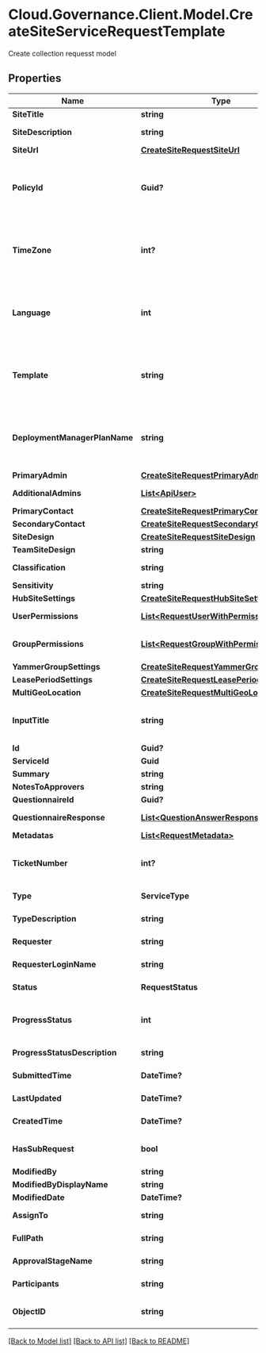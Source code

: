 # Cloud.Governance.Client.Model.CreateSiteServiceRequestTemplate
Create collection requesst model
## Properties

Name | Type | Description | Notes
------------ | ------------- | ------------- | -------------
**SiteTitle** | **string** | Site collection title | [optional] 
**SiteDescription** | **string** | Site collection description | [optional] 
**SiteUrl** | [**CreateSiteRequestSiteUrl**](CreateSiteRequestSiteUrl.md) |  | [optional] 
**PolicyId** | **Guid?** | Site collection policy id, you can use GetCreateSiteService api to get all the available policy ids and names. | [optional] 
**TimeZone** | **int?** | Site collection time zone id, you can use GetCreateSiteService api to get all the available time zone ids and names. | [optional] [default to 0]
**Language** | **int** | Site collection language id, you can use GetCreateSiteService api to get all the available language ids and names. | [optional] [default to 0]
**Template** | **string** | Site collection template id, you can use GetCreateSiteService api to get all the available template ids and names. | [optional] 
**DeploymentManagerPlanName** | **string** | Deployment manager plan name, you can use GetCreateSiteService api to get all the available deployment manager plan names. | [optional] 
**PrimaryAdmin** | [**CreateSiteRequestPrimaryAdmin**](CreateSiteRequestPrimaryAdmin.md) |  | [optional] 
**AdditionalAdmins** | [**List&lt;ApiUser&gt;**](ApiUser.md) | Additional site collection administrator | [optional] 
**PrimaryContact** | [**CreateSiteRequestPrimaryContact**](CreateSiteRequestPrimaryContact.md) |  | [optional] 
**SecondaryContact** | [**CreateSiteRequestSecondaryContact**](CreateSiteRequestSecondaryContact.md) |  | [optional] 
**SiteDesign** | [**CreateSiteRequestSiteDesign**](CreateSiteRequestSiteDesign.md) |  | [optional] 
**TeamSiteDesign** | **string** | Team site design | [optional] 
**Classification** | **string** | Communication site Classification | [optional] 
**Sensitivity** | **string** | Sensitive lable | [optional] 
**HubSiteSettings** | [**CreateSiteRequestHubSiteSettings**](CreateSiteRequestHubSiteSettings.md) |  | [optional] 
**UserPermissions** | [**List&lt;RequestUserWithPermissions&gt;**](RequestUserWithPermissions.md) | Granted user/group permission setting | [optional] 
**GroupPermissions** | [**List&lt;RequestGroupWithPermissions&gt;**](RequestGroupWithPermissions.md) | Site collection SharePoint group setting | [optional] 
**YammerGroupSettings** | [**CreateSiteRequestYammerGroupSettings**](CreateSiteRequestYammerGroupSettings.md) |  | [optional] 
**LeasePeriodSettings** | [**CreateSiteRequestLeasePeriodSettings**](CreateSiteRequestLeasePeriodSettings.md) |  | [optional] 
**MultiGeoLocation** | [**CreateSiteRequestMultiGeoLocation**](CreateSiteRequestMultiGeoLocation.md) |  | [optional] 
**InputTitle** | **string** | Site collection title without prefix and sufix when service enables constructing title | [optional] 
**Id** | **Guid?** | Id of request. | [optional] 
**ServiceId** | **Guid** | Id of service. | [optional] 
**Summary** | **string** | Summary of request. | [optional] 
**NotesToApprovers** | **string** | Notes to approvers. | [optional] 
**QuestionnaireId** | **Guid?** | Id of questionnaire | [optional] 
**QuestionnaireResponse** | [**List&lt;QuestionAnswerResponse&gt;**](QuestionAnswerResponse.md) | Questionnaire question and answer of request. | [optional] 
**Metadatas** | [**List&lt;RequestMetadata&gt;**](RequestMetadata.md) | Metadata of request. | [optional] 
**TicketNumber** | **int?** | Ticket number of request. | [optional] [readonly] [default to 0]
**Type** | **ServiceType** |  | [optional] [readonly] 
**TypeDescription** | **string** | Service type description of request. | [optional] [readonly] 
**Requester** | **string** | Requester display name. | [optional] [readonly] 
**RequesterLoginName** | **string** | Requester login name. | [optional] [readonly] 
**Status** | **RequestStatus** |  | [optional] [readonly] 
**ProgressStatus** | **int** | Progress status of request. | [optional] [readonly] [default to 0]
**ProgressStatusDescription** | **string** | Progress status description of request. | [optional] [readonly] 
**SubmittedTime** | **DateTime?** | Submitted time of request. | [optional] [readonly] 
**LastUpdated** | **DateTime?** | Last updated time of request. | [optional] [readonly] 
**CreatedTime** | **DateTime?** | Created time of request. | [optional] [readonly] 
**HasSubRequest** | **bool** | HasSubRequest | [optional] [default to false]
**ModifiedBy** | **string** | ModifiedBy | [optional] 
**ModifiedByDisplayName** | **string** | ModifiedByDisplayName | [optional] 
**ModifiedDate** | **DateTime?** | ModifiedDate | [optional] 
**AssignTo** | **string** | Task assignee of request. | [optional] [readonly] 
**FullPath** | **string** | Object full path of request. | [optional] [readonly] 
**ApprovalStageName** | **string** | Approval stage name of request. | [optional] [readonly] 
**Participants** | **string** | Participants of request. | [optional] [readonly] 
**ObjectID** | **string** | Object full path/email/private channel of request. | [optional] [readonly] 

[[Back to Model list]](../README.md#documentation-for-models) [[Back to API list]](../README.md#documentation-for-api-endpoints) [[Back to README]](../README.md)

